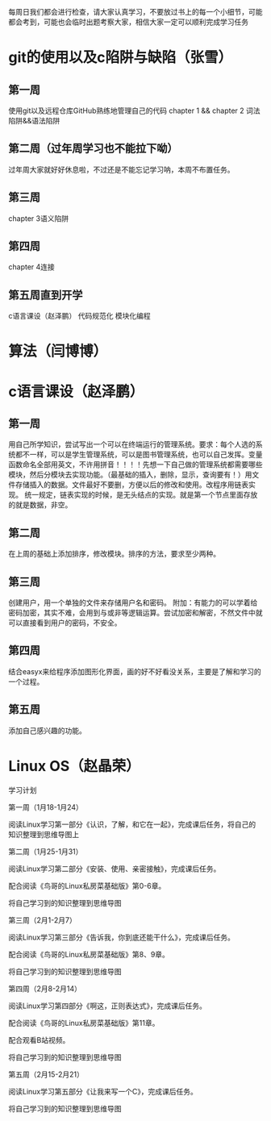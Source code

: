 每周日我们都会进行检查，请大家认真学习，不要放过书上的每一个小细节，可能都会考到，可能也会临时出题考察大家，相信大家一定可以顺利完成学习任务
# git的使用以及c陷阱与缺陷（张雪）
## 第一周
使用git以及远程仓库GitHub熟练地管理自己的代码
chapter 1 && chapter 2 词法陷阱&&语法陷阱
## 第二周（过年周学习也不能拉下呦）
过年周大家就好好休息啦，不过还是不能忘记学习呐，本周不布置任务。
## 第三周
chapter 3语义陷阱
## 第四周
chapter 4连接
## 第五周直到开学
c语言课设（赵泽鹏）
代码规范化
模块化编程

# 算法（闫博博）
# c语言课设（赵泽鹏）
## 第一周
用自己所学知识，尝试写出一个可以在终端运行的管理系统。要求：每个人选的系统都不一样，可以是学生管理系统，可以是图书管理系统，也可以自己发挥。变量函数命名全部用英文，不许用拼音！！！！先想一下自己做的管理系统都需要哪些模块，然后分模块去实现功能。（最基础的插入，删除，显示，查询要有！）用文件存储插入的数据。文件最好不要删，方便以后的修改和使用。改程序用链表实现。
统一规定，链表实现的时候，是无头结点的实现。就是第一个节点里面存放的就是数据，非空。
## 第二周
在上周的基础上添加排序，修改模块。排序的方法，要求至少两种。
## 第三周
创建用户，用一个单独的文件来存储用户名和密码。
附加：有能力的可以学着给密码加密，其实不难，会用到与或非等逻辑运算。尝试加密和解密，不然文件中就可以直接看到用户的密码，不安全。
## 第四周
结合easyx来给程序添加图形化界面，画的好不好看没关系，主要是了解和学习的一个过程。
## 第五周
添加自己感兴趣的功能。
# Linux OS（赵晶荣）
学习计划

第一周（1月18-1月24）

阅读Linux学习第一部分《认识，了解，和它在一起》，完成课后任务，将自己的知识整理到思维导图上

第二周（1月25-1月31）

阅读Linux学习第二部分《安装、使用、亲密接触》，完成课后任务。

配合阅读《鸟哥的Linux私房菜基础版》第0-6章。

将自己学习到的知识整理到思维导图

第三周（2月1-2月7）

阅读Linux学习第三部分《告诉我，你到底还能干什么》，完成课后任务。

配合阅读《鸟哥的Linux私房菜基础版》第8、9章。

将自己学习到的知识整理到思维导图

第四周（2月8-2月14）

阅读Linux学习第四部分《啊这，正则表达式》，完成课后任务。

配合阅读《鸟哥的Linux私房菜基础版》第11章。

配合观看B站视频。

将自己学习到的知识整理到思维导图

第五周（2月15-2月21）

阅读Linux学习第五部分《让我来写一个C》，完成课后任务。

将自己学习到的知识整理到思维导图
